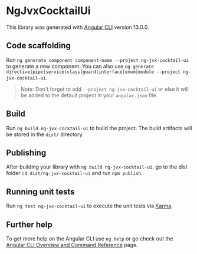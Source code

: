 # NgJvxCocktailUi

This library was generated with [Angular CLI](https://github.com/angular/angular-cli) version 13.0.0.

## Code scaffolding

Run `ng generate component component-name --project ng-jvx-cocktail-ui` to generate a new component. You can also use `ng generate directive|pipe|service|class|guard|interface|enum|module --project ng-jvx-cocktail-ui`.
> Note: Don't forget to add `--project ng-jvx-cocktail-ui` or else it will be added to the default project in your `angular.json` file. 

## Build

Run `ng build ng-jvx-cocktail-ui` to build the project. The build artifacts will be stored in the `dist/` directory.

## Publishing

After building your library with `ng build ng-jvx-cocktail-ui`, go to the dist folder `cd dist/ng-jvx-cocktail-ui` and run `npm publish`.

## Running unit tests

Run `ng test ng-jvx-cocktail-ui` to execute the unit tests via [Karma](https://karma-runner.github.io).

## Further help

To get more help on the Angular CLI use `ng help` or go check out the [Angular CLI Overview and Command Reference](https://angular.io/cli) page.
